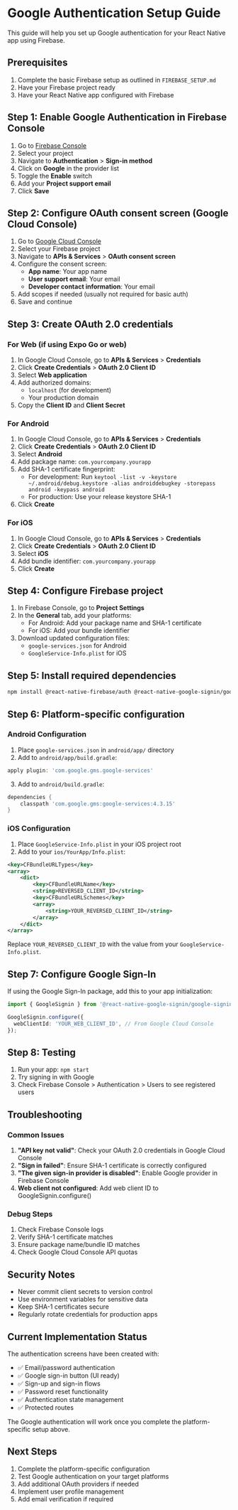 # Google Authentication Setup Guide

This guide will help you set up Google authentication for your React Native app using Firebase.

## Prerequisites

1. Complete the basic Firebase setup as outlined in `FIREBASE_SETUP.md`
2. Have your Firebase project ready
3. Have your React Native app configured with Firebase

## Step 1: Enable Google Authentication in Firebase Console

1. Go to [Firebase Console](https://console.firebase.google.com/)
2. Select your project
3. Navigate to **Authentication** > **Sign-in method**
4. Click on **Google** in the provider list
5. Toggle the **Enable** switch
6. Add your **Project support email**
7. Click **Save**

## Step 2: Configure OAuth consent screen (Google Cloud Console)

1. Go to [Google Cloud Console](https://console.cloud.google.com/)
2. Select your Firebase project
3. Navigate to **APIs & Services** > **OAuth consent screen**
4. Configure the consent screen:
   - **App name**: Your app name
   - **User support email**: Your email
   - **Developer contact information**: Your email
5. Add scopes if needed (usually not required for basic auth)
6. Save and continue

## Step 3: Create OAuth 2.0 credentials

### For Web (if using Expo Go or web)
1. In Google Cloud Console, go to **APIs & Services** > **Credentials**
2. Click **Create Credentials** > **OAuth 2.0 Client ID**
3. Select **Web application**
4. Add authorized domains:
   - `localhost` (for development)
   - Your production domain
5. Copy the **Client ID** and **Client Secret**

### For Android
1. In Google Cloud Console, go to **APIs & Services** > **Credentials**
2. Click **Create Credentials** > **OAuth 2.0 Client ID**
3. Select **Android**
4. Add package name: `com.yourcompany.yourapp`
5. Add SHA-1 certificate fingerprint:
   - For development: Run `keytool -list -v -keystore ~/.android/debug.keystore -alias androiddebugkey -storepass android -keypass android`
   - For production: Use your release keystore SHA-1
6. Click **Create**

### For iOS
1. In Google Cloud Console, go to **APIs & Services** > **Credentials**
2. Click **Create Credentials** > **OAuth 2.0 Client ID**
3. Select **iOS**
4. Add bundle identifier: `com.yourcompany.yourapp`
5. Click **Create**

## Step 4: Configure Firebase project

1. In Firebase Console, go to **Project Settings**
2. In the **General** tab, add your platforms:
   - For Android: Add your package name and SHA-1 certificate
   - For iOS: Add your bundle identifier
3. Download updated configuration files:
   - `google-services.json` for Android
   - `GoogleService-Info.plist` for iOS

## Step 5: Install required dependencies

```bash
npm install @react-native-firebase/auth @react-native-google-signin/google-signin
```

## Step 6: Platform-specific configuration

### Android Configuration

1. Place `google-services.json` in `android/app/` directory
2. Add to `android/app/build.gradle`:
```gradle
apply plugin: 'com.google.gms.google-services'
```

3. Add to `android/build.gradle`:
```gradle
dependencies {
    classpath 'com.google.gms:google-services:4.3.15'
}
```

### iOS Configuration

1. Place `GoogleService-Info.plist` in your iOS project root
2. Add to your `ios/YourApp/Info.plist`:
```xml
<key>CFBundleURLTypes</key>
<array>
    <dict>
        <key>CFBundleURLName</key>
        <string>REVERSED_CLIENT_ID</string>
        <key>CFBundleURLSchemes</key>
        <array>
            <string>YOUR_REVERSED_CLIENT_ID</string>
        </array>
    </dict>
</array>
```

Replace `YOUR_REVERSED_CLIENT_ID` with the value from your `GoogleService-Info.plist`.

## Step 7: Configure Google Sign-In

If using the Google Sign-In package, add this to your app initialization:

```typescript
import { GoogleSignin } from '@react-native-google-signin/google-signin';

GoogleSignin.configure({
  webClientId: 'YOUR_WEB_CLIENT_ID', // From Google Cloud Console
});
```

## Step 8: Testing

1. Run your app: `npm start`
2. Try signing in with Google
3. Check Firebase Console > Authentication > Users to see registered users

## Troubleshooting

### Common Issues

1. **"API key not valid"**: Check your OAuth 2.0 credentials in Google Cloud Console
2. **"Sign in failed"**: Ensure SHA-1 certificate is correctly configured
3. **"The given sign-in provider is disabled"**: Enable Google provider in Firebase Console
4. **Web client not configured**: Add web client ID to GoogleSignin.configure()

### Debug Steps

1. Check Firebase Console logs
2. Verify SHA-1 certificate matches
3. Ensure package name/bundle ID matches
4. Check Google Cloud Console API quotas

## Security Notes

- Never commit client secrets to version control
- Use environment variables for sensitive data
- Keep SHA-1 certificates secure
- Regularly rotate credentials for production apps

## Current Implementation Status

The authentication screens have been created with:
- ✅ Email/password authentication
- ✅ Google sign-in button (UI ready)
- ✅ Sign-up and sign-in flows
- ✅ Password reset functionality
- ✅ Authentication state management
- ✅ Protected routes

The Google authentication will work once you complete the platform-specific setup above.

## Next Steps

1. Complete the platform-specific configuration
2. Test Google authentication on your target platforms
3. Add additional OAuth providers if needed
4. Implement user profile management
5. Add email verification if required 